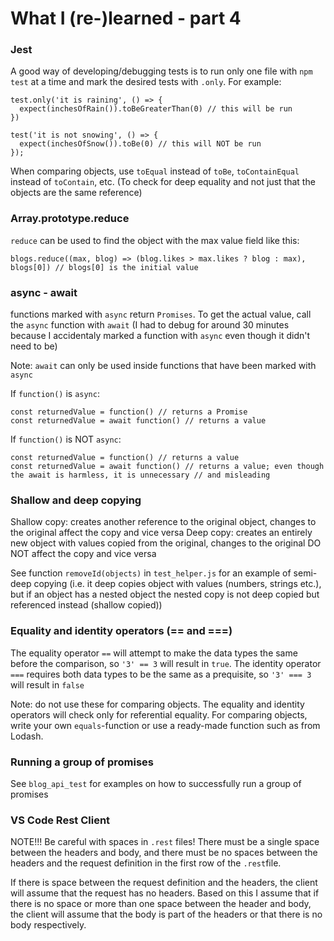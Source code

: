 # What I (re-)learned - part 4
### Jest
A good way of developing/debugging tests is to run only one file with ```npm test``` at a time and mark the desired tests with ```.only```. For example:
```
test.only('it is raining', () => {
  expect(inchesOfRain()).toBeGreaterThan(0) // this will be run
})

test('it is not snowing', () => {
  expect(inchesOfSnow()).toBe(0) // this will NOT be run
});
```
When comparing objects, use ```toEqual``` instead of ```toBe```, ```toContainEqual``` instead of ```toContain```, etc. (To check for deep equality and not just that the objects are the same reference)

### Array.prototype.reduce
```reduce``` can be used to find the object with the max value field like this:
```
blogs.reduce((max, blog) => (blog.likes > max.likes ? blog : max), blogs[0]) // blogs[0] is the initial value
```

### async - await
functions marked with ```async``` return ```Promises```. To get the actual value, call the ```async``` function with ```await``` (I had to debug for around 30 minutes because I accidentaly marked a function with ```async``` even though it didn't need to be)

Note: ```await``` can only be used inside functions that have been marked with ```async```

If ```function()``` is ```async```:
```
const returnedValue = function() // returns a Promise
const returnedValue = await function() // returns a value
```
If ```function()``` is NOT ```async```:
```
const returnedValue = function() // returns a value
const returnedValue = await function() // returns a value; even though the await is harmless, it is unnecessary // and misleading
```
### Shallow and deep copying
Shallow copy: creates another reference to the original object, changes to the original affect the copy and vice versa
Deep copy: creates an entirely new object with values copied from the original, changes to the original DO NOT affect the copy and vice versa

See function ```removeId(objects)``` in ```test_helper.js``` for an example of semi-deep copying (i.e. it deep copies object with values (numbers, strings etc.), but if an object has a nested object the nested copy is not deep copied but referenced instead (shallow copied))

### Equality and identity operators (== and ===)
The equality operator ```==``` will attempt to make the data types the same before the comparison, so ```'3' == 3``` will result in ```true```.
The identity operator ```===``` requires both data types to be the same as a prequisite, so ```'3' === 3``` will result in ```false```

Note: do not use these for comparing objects. The equality and identity operators will check only for referential equality. For comparing objects, write your own ```equals```-function or use a ready-made function such as from Lodash.

### Running a group of promises
See ```blog_api_test``` for examples on how to successfully run a group of promises

### VS Code Rest Client
NOTE!!! Be careful with spaces in ```.rest``` files! There must be a single space between the headers and body, and there must be no spaces between the headers and the request definition in the first row of the ```.rest```file.

If there is space between the request definition and the headers, the client will assume that the request has no headers. Based on this I assume that if there is no space or more than one space between the header and body, the client will assume that the body is part of the headers or that there is no body respectively.
